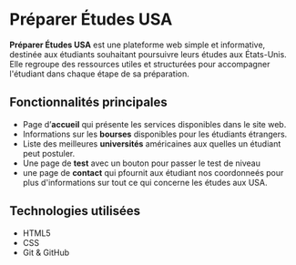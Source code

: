 #  Préparer Études USA

**Préparer Études USA** est une plateforme web simple et informative, destinée aux étudiants souhaitant poursuivre leurs études aux États-Unis. Elle regroupe des ressources utiles et structurées pour accompagner l'étudiant dans chaque étape de sa préparation.

##  Fonctionnalités principales

-  Page d’**accueil** qui présente les services disponibles dans le site web.
-  Informations sur les **bourses** disponibles pour les étudiants étrangers.
- Liste des meilleures **universités** américaines aux quelles un étudiant peut postuler.
-  Une page de **test** avec un bouton pour passer le test de niveau
- une page de **contact** qui pfournit aux étudiant nos coordonneés pour plus d'informations sur tout ce qui concerne les études aux USA.
##  Technologies utilisées

- HTML5
- CSS
- Git & GitHub

